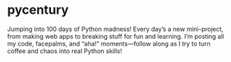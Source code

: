 # pycentury
Jumping into 100 days of Python madness! Every day’s a new mini-project, from making web apps to breaking stuff for fun and learning. I’m posting all my code, facepalms, and “aha!” moments—follow along as I try to turn coffee and chaos into real Python skills!
